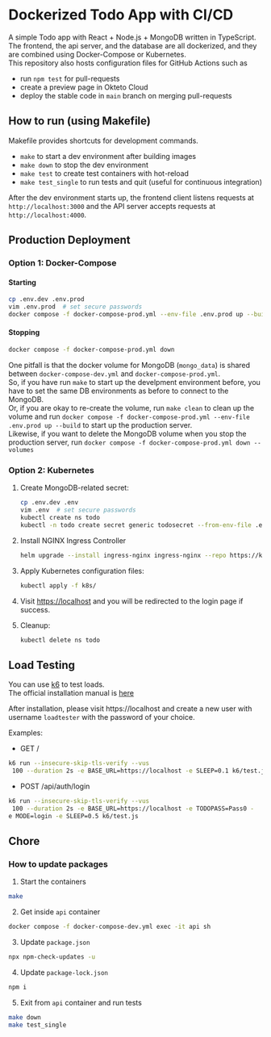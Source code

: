 # Dockerized Todo App with CI/CD

A simple Todo app with React + Node.js + MongoDB written in TypeScript.  
The frontend, the api server, and the database are all dockerized, and they are combined using Docker-Compose or Kubernetes.  
This repository also hosts configuration files for GitHub Actions such as

- run `npm test` for pull-requests
- create a preview page in Okteto Cloud
- deploy the stable code in `main` branch on merging pull-requests

## How to run (using Makefile)

Makefile provides shortcuts for development commands.

- `make` to start a dev environment after building images
- `make down` to stop the dev environment
- `make test` to create test containers with hot-reload
- `make test_single` to run tests and quit (useful for continuous integration)

After the dev environment starts up, the frontend client listens requests at `http://localhost:3000` and the API server accepts requests at `http://localhost:4000`.


## Production Deployment

### Option 1: Docker-Compose

#### Starting
```sh
cp .env.dev .env.prod
vim .env.prod  # set secure passwords
docker compose -f docker-compose-prod.yml --env-file .env.prod up --build
```

#### Stopping
```sh
docker compose -f docker-compose-prod.yml down
```

One pitfall is that the docker volume for MongoDB (`mongo_data`) is shared between `docker-compose-dev.yml` and `docker-compose-prod.yml`.  
So, if you have run `make` to start up the develpment environment before, you have to set the same DB environments as before to connect to the MongoDB.  
Or, if you are okay to re-create the volume, run `make clean` to clean up the volume and run `docker compose -f docker-compose-prod.yml --env-file .env.prod up --build` to start up the production server.  
Likewise, if you want to delete the MongoDB volume when you stop the production server, run `docker compose -f docker-compose-prod.yml down --volumes`


### Option 2: Kubernetes

1. Create MongoDB-related secret:
   ```sh
   cp .env.dev .env
   vim .env  # set secure passwords
   kubectl create ns todo
   kubectl -n todo create secret generic todosecret --from-env-file .env
   ```

2. Install NGINX Ingress Controller
   ```sh
   helm upgrade --install ingress-nginx ingress-nginx --repo https://kubernetes.github.io/ingress-nginx --namespace ingress-nginx --create-namespace
   ```

3. Apply Kubernetes configuration files:
   ```sh
   kubectl apply -f k8s/
   ```

4. Visit [https://localhost](https://localhost) and you will be redirected to the login page if success.

5. Cleanup:
   ```sh
   kubectl delete ns todo
   ```


## Load Testing
You can use [k6](https://github.com/grafana/k6) to test loads.  
The official installation manual is [here](https://github.com/grafana/k6#install)

After installation, please visit https://localhost and create a new user with username `loadtester` with the password of your choice.

Examples:
- GET /
```sh
k6 run --insecure-skip-tls-verify --vus
 100 --duration 2s -e BASE_URL=https://localhost -e SLEEP=0.1 k6/test.js
```
- POST /api/auth/login
```sh
k6 run --insecure-skip-tls-verify --vus
 100 --duration 2s -e BASE_URL=https://localhost -e TODOPASS=Pass0 -
e MODE=login -e SLEEP=0.5 k6/test.js
```


## Chore
### How to update packages

1. Start the containers
  ```sh
  make
  ```

2. Get inside `api` container
  ```sh
  docker compose -f docker-compose-dev.yml exec -it api sh
  ```

3. Update `package.json`
  ```sh
  npx npm-check-updates -u
  ```

4. Update `package-lock.json`
  ```sh
  npm i
  ```

5. Exit from `api` container and run tests
  ```sh
  make down
  make test_single
  ```
